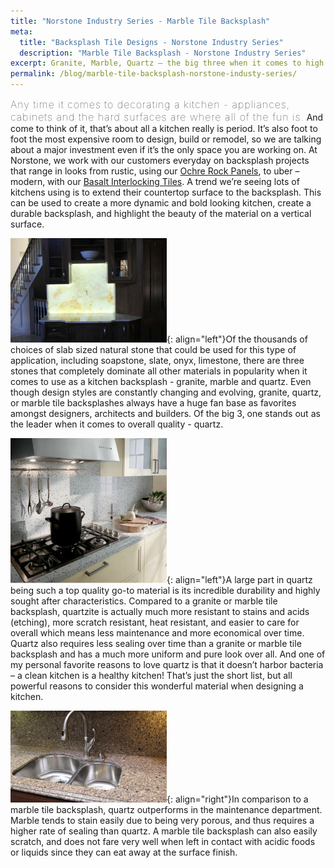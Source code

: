 ```yaml
---
title: "Norstone Industry Series - Marble Tile Backsplash"
meta:
  title: "Backsplash Tile Designs - Norstone Industry Series"
  description: "Marble Tile Backsplash - Norstone Industry Series"
excerpt: Granite, Marble, Quartz – the big three when it comes to high end stone countertop material. Ever wondered how these products would hold up when you turn that stone 90 degrees and put in on the backsplash? The answers might surprise you!
permalink: /blog/marble-tile-backsplash-norstone-industy-series/
---
```


<span style="font-size:16px;font-weight:lighter;letter-spacing:1px">Any time it comes to decorating a kitchen - appliances, cabinets and the hard surfaces are where all of the fun is.</span> And come to think of it, that’s about all a kitchen really is period. It’s also foot to foot the most expensive room to design, build or remodel, so we are talking about a major investment even if it’s the only space you are working on. At Norstone, we work with our customers everyday on backsplash projects that range in looks from rustic, using our [Ochre Rock Panels](/products/rock-panels/ochre/), to uber – modern, with our [Basalt Interlocking Tiles](/products/modern-wall-tile/). A trend we’re seeing lots of kitchens using is to extend their countertop surface to the backsplash. This can be used to create a more dynamic and bold looking kitchen, create a durable backsplash, and highlight the beauty of the material on a vertical surface.

![Onyx backsplash](/assets/images/blog/Marble-Tile-Backsplash---Onyx.jpg){: align="left"}Of the thousands of choices of slab sized natural stone that could be used for this type of application, including soapstone, slate, onyx, limestone, there are three stones that completely dominate all other materials in popularity when it comes to use as a kitchen backsplash - granite, marble and quartz. Even though design styles are constantly changing and evolving, granite, quartz, or marble tile backsplashes always have a huge fan base as favorites amongst designers, architects and builders. Of the big 3, one stands out as the leader when it comes to overall quality - quartz.

![Quartz backsplash](/assets/images/blog/Marble-Tile-Backsplash---Quartz.jpg){: align="left"}A large part in quartz being such a top quality go-to material is its incredible durability and highly sought after characteristics. Compared to a granite or marble tile backsplash, quartzite is actually much more resistant to stains and acids (etching), more scratch resistant, heat resistant, and easier to care for overall which means less maintenance and more economical over time. Quartz also requires less sealing over time than a granite or marble tile backsplash and has a much more uniform and pure look over all. And one of my personal favorite reasons to love quartz is that it doesn’t harbor bacteria – a clean kitchen is a healthy kitchen! That’s just the short list, but all powerful reasons to consider this wonderful material when designing a kitchen.

![Quartz backsplash](/assets/images/blog/Marble-Tile-Backsplash---Quartz2.jpg){: align="right"}In comparison to a marble tile backsplash, quartz outperforms in the maintenance department. Marble tends to stain easily due to being very porous, and thus requires a higher rate of sealing than quartz. A marble tile backsplash can also easily scratch, and does not fare very well when left in contact with acidic foods or liquids since they can eat away at the surface finish.
